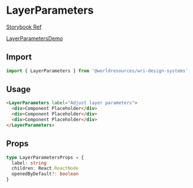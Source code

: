# LayerParameters

[Storybook Ref](https://wri.github.io/wri-design-systems/?path=/docs/geospatial-legends-layer-parameters--docs)

[LayerParametersDemo](https://github.com/wri/wri-design-systems/blob/main/src/components/Geospatial/Legends/LayerParameters/LayerParametersDemo.tsx)

## Import

```js
import { LayerParameters } from '@worldresources/wri-design-systems'
```

## Usage

```html
<LayerParameters label="Adjust layer parameters">
  <div>Component Placeholder</div>
  <div>Component Placeholder</div>
  <div>Component Placeholder</div>
</LayerParameters>
```

## Props

```ts
type LayerParametersProps = {
  label: string
  children: React.ReactNode
  openedByDefault?: boolean
}
```
